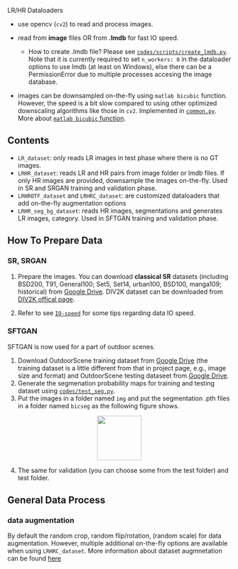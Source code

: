 
LR/HR Dataloaders

- use opencv (`cv2`) to read and process images.

- read from **image** files OR from **.lmdb** for fast IO speed.
    - How to create .lmdb file? Please see [`codes/scripts/create_lmdb.py`](https://github.com/victorca25/BasicSR/blob/master/codes/scripts/create_lmdb.py). Note that it is currently required to set `n_workers: 0` in the dataloader options to use lmdb (at least on Windows), else there can be a PermissionError due to multiple processes accesing the image database.
    
- images can be downsampled on-the-fly using `matlab bicubic` function. However, the speed is a bit slow compared to using other optimized downscaling algorithms like those in `cv2`. Implemented in [`common.py`](https://github.com/victorca25/BasicSR/blob/master/codes/dataops/common.py). More about [`matlab bicubic` function](https://github.com/victorca25/BasicSR/wiki/MATLAB-like-imresize).


## Contents

- `LR_dataset`: only reads LR images in test phase where there is no GT images.
- `LRHR_dataset`: reads LR and HR pairs from image folder or lmdb files. If only HR images are provided, downsample the images on-the-fly. Used in SR and SRGAN training and validation phase.
- `LRHROTF_dataset` and `LRHRC_dataset`: are customized dataloaders that add on-the-fly augmentation options
- `LRHR_seg_bg_dataset`: reads HR images, segmentations and generates LR images, category. Used in SFTGAN training and validation phase.


## How To Prepare Data
### SR, SRGAN
1. Prepare the images. You can download **classical SR** datasets (including BSD200, T91, General100; Set5, Set14, urban100, BSD100, manga109; historical) from [Google Drive](https://drive.google.com/drive/folders/1pRmhEmmY-tPF7uH8DuVthfHoApZWJ1QU?usp=sharing). DIV2K dataset can be downloaded from [DIV2K offical page](https://data.vision.ee.ethz.ch/cvl/DIV2K/).

2. Refer to see [`IO-speed`](https://github.com/victorca25/BasicSR/wiki/IO-speed) for some tips regarding data IO speed.


### SFTGAN
SFTGAN is now used for a part of outdoor scenes. 

1. Download OutdoorScene training dataset from [Google Drive](https://drive.google.com/drive/folders/16PIViLkv4WsXk4fV1gDHvEtQxdMq6nfY?usp=sharing) (the training dataset is a little different from that in project page, e.g., image size and format) and OutdoorScene testing dataseet from [Google Drive](https://drive.google.com/drive/u/1/folders/1_uB4EJ2HBLfz1R_F5_zlvIf-SfB-gMzw).
1. Generate the segmenation probability maps for training and testing dataset using [`codes/test_seg.py`](https://github.com/victorca25/BasicSR/blob/master/codes/test_seg.py).
1. Put the images in a folder named `img` and put the segmentation .pth files in a folder named `bicseg` as the following figure shows.

<p align="center">
  <img src="https://c1.staticflickr.com/2/1726/42730268851_9179e94f48.jpg" width="100">
</p>

4. The same for validation (you can choose some from the test folder) and test folder.

## General Data Process

### data augmentation

By default the random crop, random flip/rotation, (random scale) for data augmentation. However, multiple additional on-the-fly options are available when using `LRHRC_dataset`. More information about dataset augmnetation can be found [here](https://github.com/victorca25/BasicSR/wiki/Dataset-Augmentation)